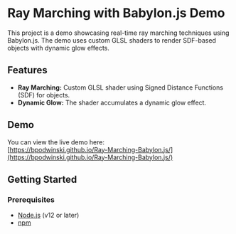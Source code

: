 # Ray Marching with Babylon.js Demo

This project is a demo showcasing real-time ray marching techniques using Babylon.js. The demo uses custom GLSL shaders to render SDF-based objects with dynamic glow effects.

## Features

- **Ray Marching:** Custom GLSL shader using Signed Distance Functions (SDF) for objects.
- **Dynamic Glow:** The shader accumulates a dynamic glow effect.

## Demo

You can view the live demo here:  
[https://bpodwinski.github.io/Ray-Marching-Babylon.js/](https://bpodwinski.github.io/Ray-Marching-Babylon.js/)

## Getting Started

### Prerequisites

- [Node.js](https://nodejs.org/) (v12 or later)
- [npm](https://www.npmjs.com/)
